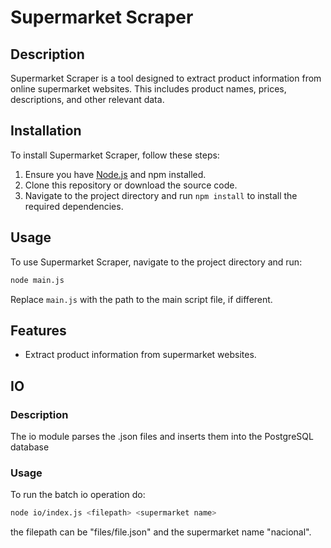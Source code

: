 
# Supermarket Scraper

## Description
Supermarket Scraper is a tool designed to extract product information from online supermarket websites. This includes product names, prices, descriptions, and other relevant data.

## Installation
To install Supermarket Scraper, follow these steps:
1. Ensure you have [Node.js](https://nodejs.org/) and npm installed.
2. Clone this repository or download the source code.
3. Navigate to the project directory and run `npm install` to install the required dependencies.

## Usage
To use Supermarket Scraper, navigate to the project directory and run:
```bash
node main.js
```
Replace `main.js` with the path to the main script file, if different.

## Features
- Extract product information from supermarket websites.

## IO

### Description

The io module parses the .json files and inserts them into the PostgreSQL database

### Usage

To run the batch io operation do:

``` bash
node io/index.js <filepath> <supermarket name>
```

the filepath can be "files/file.json" and the supermarket name "nacional".